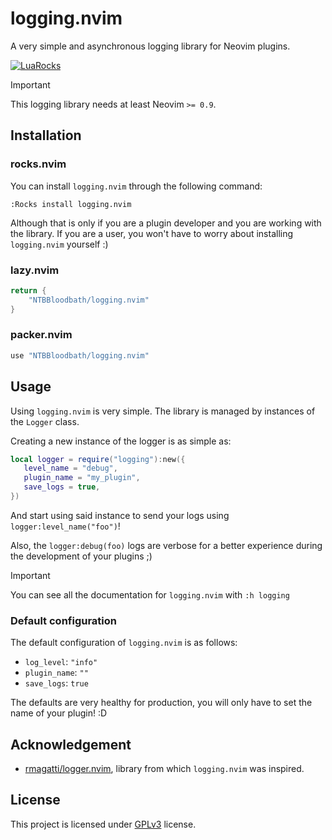 # logging.nvim

A very simple and asynchronous logging library for Neovim plugins.

[![LuaRocks](https://img.shields.io/luarocks/v/NTBBloodbath/logging.nvim?style=for-the-badge&logo=lua&color=blue)](https://luarocks.org/modules/NTBBloodbath/logging.nvim)

> [!IMPORTANT]
> This logging library needs at least Neovim `>= 0.9`.

## Installation

### rocks.nvim

You can install `logging.nvim` through the following command:

```vim
:Rocks install logging.nvim
```

Although that is only if you are a plugin developer and you are working with the library.
If you are a user, you won't have to worry about installing `logging.nvim` yourself :)

### lazy.nvim

```lua
return {
    "NTBBloodbath/logging.nvim"
}
```

### packer.nvim

```lua
use "NTBBloodbath/logging.nvim"
```

## Usage

Using `logging.nvim` is very simple. The library is managed by instances of the
`Logger` class.

Creating a new instance of the logger is as simple as:
```lua
local logger = require("logging"):new({
   level_name = "debug",
   plugin_name = "my_plugin",
   save_logs = true,
})
```

And start using said instance to send your logs using `logger:level_name("foo")`!

Also, the `logger:debug(foo)` logs are verbose for a better experience during
the development of your plugins ;)

> [!IMPORTANT]
> You can see all the documentation for `logging.nvim` with `:h logging`

### Default configuration

The default configuration of `logging.nvim` is as follows:
- `log_level`: `"info"`
- `plugin_name`: `""`
- `save_logs`: `true`

The defaults are very healthy for production, you will only have to set the name
of your plugin! :D

## Acknowledgement

- [rmagatti/logger.nvim](https://github.com/rmagatti/logger.nvim), library from which `logging.nvim` was inspired.

## License

This project is licensed under [GPLv3](./LICENSE) license.
